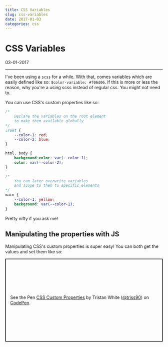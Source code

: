 ```yaml
---
title: CSS Variables
slug: css-variables
date: 2017-01-03
categories: css
---
```


# CSS Variables
<p class='timestamp'><time datetime='03-01-2017'>03-01-2017</time></p>
<hr>

I've been using a `scss` for a while. With that, comes variables which are easily defined like so: `$color-variable: #f06d06`. 
If this is more or less the reason, why you're a using scss instead of regular css. You might not need to.

You can use CSS's custom properties like so:

```css
/*
	Declare the variables on the root element
	to make them available globally
*/
:root {
	--color-1: red;
	--color-2: blue;
} 

html, body {
	background-color: var(--color-1);
	color: var(--color-2);
}

/*
    You can later overwrite variables 
    and scope to them to specific elements
*/
main {
    --color-1: yellow;
    background: var(--color-1);
}
```

Pretty nifty if you ask me!

## Manipulating the properties with JS
Manipulating CSS's custom properties is super easy! You can both get the values and set them like so:
<p class="codepen" data-height="265" data-theme-id="light" data-default-tab="js" data-user="triss90" data-slug-hash="QRKyrR" style="height: 265px; box-sizing: border-box; display: flex; align-items: center; justify-content: center; border: 2px solid; margin: 1em 0; padding: 1em;" data-pen-title="CSS Custom Properties">
  <span>See the Pen <a href="https://codepen.io/triss90/pen/QRKyrR/">
  CSS Custom Properties</a> by Tristan  White (<a href="https://codepen.io/triss90">@triss90</a>)
  on <a href="https://codepen.io">CodePen</a>.</span>
</p>
<script async src="https://static.codepen.io/assets/embed/ei.js"></script>